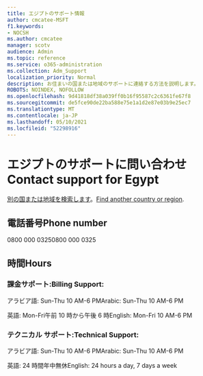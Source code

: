 ```yaml
---
title: エジプトのサポート情報
author: cmcatee-MSFT
f1.keywords:
- NOCSH
ms.author: cmcatee
manager: scotv
audience: Admin
ms.topic: reference
ms.service: o365-administration
ms.collection: Adm_Support
localization_priority: Normal
description: お住まいの国または地域のサポートに連絡する方法を説明します。
ROBOTS: NOINDEX, NOFOLLOW
ms.openlocfilehash: 9d41818df38a039ff0b16f95587c2c6361fe67f8
ms.sourcegitcommit: de5fce90de22ba588e75e1a1d2e87e03b9e25ec7
ms.translationtype: MT
ms.contentlocale: ja-JP
ms.lasthandoff: 05/10/2021
ms.locfileid: "52298916"
---
```

# <a name="contact-support-for-egypt"></a><span data-ttu-id="33f64-103">エジプトのサポートに問い合わせ</span><span class="sxs-lookup"><span data-stu-id="33f64-103">Contact support for Egypt</span></span>

<span data-ttu-id="33f64-104">[別の国または地域を検索します](../../business-video/get-help-support.md)。</span><span class="sxs-lookup"><span data-stu-id="33f64-104">[Find another country or region](../../business-video/get-help-support.md).</span></span>

## <a name="phone-number"></a><span data-ttu-id="33f64-105">電話番号</span><span class="sxs-lookup"><span data-stu-id="33f64-105">Phone number</span></span>
<span data-ttu-id="33f64-106">0800 000 0325</span><span class="sxs-lookup"><span data-stu-id="33f64-106">0800 000 0325</span></span>

## <a name="hours"></a><span data-ttu-id="33f64-107">時間</span><span class="sxs-lookup"><span data-stu-id="33f64-107">Hours</span></span>
### <a name="billing-support"></a><span data-ttu-id="33f64-108">課金サポート:</span><span class="sxs-lookup"><span data-stu-id="33f64-108">Billing Support:</span></span>

<span data-ttu-id="33f64-109">アラビア語: Sun-Thu 10 AM-6 PM</span><span class="sxs-lookup"><span data-stu-id="33f64-109">Arabic: Sun-Thu 10 AM-6 PM</span></span>

<span data-ttu-id="33f64-110">英語: Mon-Fri午前 10 時から午後 6 時</span><span class="sxs-lookup"><span data-stu-id="33f64-110">English: Mon-Fri 10 AM-6 PM</span></span>

### <a name="technical-support"></a><span data-ttu-id="33f64-111">テクニカル サポート:</span><span class="sxs-lookup"><span data-stu-id="33f64-111">Technical Support:</span></span>

<span data-ttu-id="33f64-112">アラビア語: Sun-Thu 10 AM-6 PM</span><span class="sxs-lookup"><span data-stu-id="33f64-112">Arabic: Sun-Thu 10 AM-6 PM</span></span>

<span data-ttu-id="33f64-113">英語: 24 時間年中無休</span><span class="sxs-lookup"><span data-stu-id="33f64-113">English: 24 hours a day, 7 days a week</span></span>
